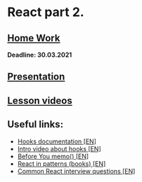 # React part 2.

## [Home Work](../../../tasks/currencyExchange.md)  
  
**Deadline: 30.03.2021**  

## [Presentation](https://slides.com/aleh_lipski/deck-53ce2f)

## [Lesson videos](https://drive.google.com/file/d/1CSey8IlG0iV9yFeMCB0jWj_7tx0_ADmy/view?usp=sharing)

## Useful links:
* [Hooks documentation [EN]](https://reactjs.org/docs/hooks-intro.html)
* [Intro video about hooks [EN]](https://www.youtube.com/watch?v=dpw9EHDh2bM&feature=youtu.be&ab_channel=ReactConf)
* [Before You memo() [EN]](https://overreacted.io/before-you-memo/)
* [React in patterns (books) [EN]](https://krasimir.gitbooks.io/react-in-patterns/content/)
* [Common React interview questions [EN]](https://dev.to/scrimba/react-interview-questions-to-expect-in-2021-with-answers-dfl)
